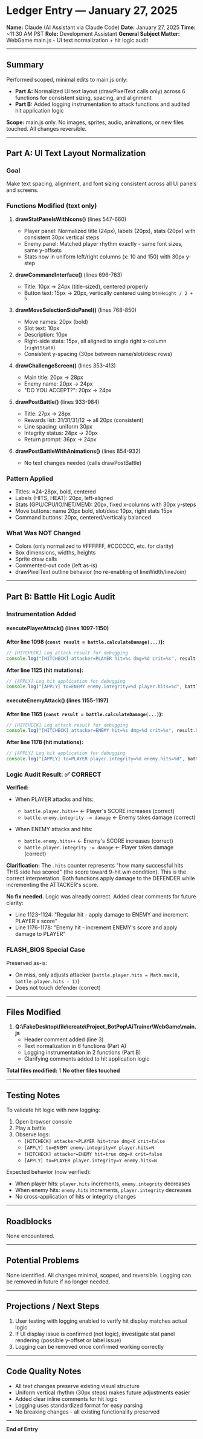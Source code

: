 # Ledger Entry — January 27, 2025

**Name:** Claude (AI Assistant via Claude Code)
**Date:** January 27, 2025
**Time:** ~11:30 AM PST
**Role:** Development Assistant
**General Subject Matter:** WebGame main.js - UI text normalization + hit logic audit

---

## Summary

Performed scoped, minimal edits to main.js only:
- **Part A:** Normalized UI text layout (drawPixelText calls only) across 6 functions for consistent sizing, spacing, and alignment
- **Part B:** Added logging instrumentation to attack functions and audited hit application logic

**Scope:** main.js only. No images, sprites, audio, animations, or new files touched. All changes reversible.

---

## Part A: UI Text Layout Normalization

### Goal
Make text spacing, alignment, and font sizing consistent across all UI panels and screens.

### Functions Modified (text only)

1. **drawStatPanelsWithIcons()** (lines 547-660)
   - Player panel: Normalized title (24px), labels (20px), stats (20px) with consistent 30px vertical steps
   - Enemy panel: Matched player rhythm exactly - same font sizes, same y-offsets
   - Stats now in uniform left/right columns (x: 10 and 150) with 30px y-step

2. **drawCommandInterface()** (lines 696-763)
   - Title: 10px → 24px (title-sized), centered properly
   - Button text: 15px → 20px, vertically centered using `btnHeight / 2 + 5`

3. **drawMoveSelectionSidePanel()** (lines 768-850)
   - Move names: 20px (bold)
   - Slot text: 10px
   - Description: 10px
   - Right-side stats: 15px, all aligned to single right x-column (`rightStatX`)
   - Consistent y-spacing (30px between name/slot/desc rows)

4. **drawChallengeScreen()** (lines 353-413)
   - Main title: 20px → 28px
   - Enemy name: 20px → 24px
   - "DO YOU ACCEPT?": 20px → 24px

5. **drawPostBattle()** (lines 933-984)
   - Title: 27px → 28px
   - Rewards list: 31/31/31/12 → all 20px (consistent)
   - Line spacing: uniform 30px
   - Integrity status: 24px → 20px
   - Return prompt: 36px → 24px

6. **drawPostBattleWithAnimations()** (lines 854-932)
   - No text changes needed (calls drawPostBattle)

### Pattern Applied
- Titles: ≈24-28px, bold, centered
- Labels (HITS, HEAT): 20px, left-aligned
- Stats (GPU/CPU/IO/NET/MEM): 20px, fixed x-columns with 30px y-steps
- Move buttons: name 20px bold, slot/desc 10px, right stats 15px
- Command buttons: 20px, centered/vertically balanced

### What Was NOT Changed
- Colors (only normalized to #FFFFFF, #CCCCCC, etc. for clarity)
- Box dimensions, widths, heights
- Sprite draw calls
- Commented-out code (left as-is)
- drawPixelText outline behavior (no re-enabling of lineWidth/lineJoin)

---

## Part B: Battle Hit Logic Audit

### Instrumentation Added

#### executePlayerAttack() (lines 1097-1150)
**After line 1098 (`const result = battle.calculateDamage(...)`):**
```javascript
// [HITCHECK] Log attack result for debugging
console.log("[HITCHECK] attacker=PLAYER hit=%s dmg=%d crit=%s", result.hit, result.damage, !!result.critical);
```

**After line 1125 (hit mutations):**
```javascript
// [APPLY] Log hit application for debugging
console.log("[APPLY] to=ENEMY enemy.integrity=%d player.hits=%d", battle.enemy.integrity, battle.player.hits);
```

#### executeEnemyAttack() (lines 1155-1197)
**After line 1165 (`const result = battle.calculateDamage(...)`):**
```javascript
// [HITCHECK] Log attack result for debugging
console.log("[HITCHECK] attacker=ENEMY hit=%s dmg=%d crit=%s", result.hit, result.damage, !!result.critical);
```

**After line 1178 (hit mutations):**
```javascript
// [APPLY] Log hit application for debugging
console.log("[APPLY] to=PLAYER player.integrity=%d enemy.hits=%d", battle.player.integrity, battle.enemy.hits);
```

### Logic Audit Result: ✅ CORRECT

**Verified:**
- When PLAYER attacks and hits:
  - `battle.player.hits++` ← Player's SCORE increases (correct)
  - `battle.enemy.integrity -= damage` ← Enemy takes damage (correct)

- When ENEMY attacks and hits:
  - `battle.enemy.hits++` ← Enemy's SCORE increases (correct)
  - `battle.player.integrity -= damage` ← Player takes damage (correct)

**Clarification:**
The `.hits` counter represents "how many successful hits THIS side has scored" (the score toward 9-hit win condition). This is the correct interpretation. Both functions apply damage to the DEFENDER while incrementing the ATTACKER's score.

**No fix needed.** Logic was already correct. Added clear comments for future clarity:
- Line 1123-1124: "Regular hit - apply damage to ENEMY and increment PLAYER's score"
- Line 1176-1178: "Enemy hit - increment ENEMY's score and apply damage to PLAYER"

### FLASH_BIOS Special Case
Preserved as-is:
- On miss, only adjusts attacker (`battle.player.hits = Math.max(0, battle.player.hits - 1)`)
- Does not touch defender (correct)

---

## Files Modified

1. **Q:\FakeDesktop\file\create\Project_BotPop\AiTrainer\WebGame\main.js**
   - Header comment added (line 3)
   - Text normalization in 6 functions (Part A)
   - Logging instrumentation in 2 functions (Part B)
   - Clarifying comments added to hit application logic

**Total files modified:** 1
**No other files touched**

---

## Testing Notes

To validate hit logic with new logging:
1. Open browser console
2. Play a battle
3. Observe logs:
   - `[HITCHECK] attacker=PLAYER hit=true dmg=X crit=false`
   - `[APPLY] to=ENEMY enemy.integrity=Y player.hits=N`
   - `[HITCHECK] attacker=ENEMY hit=true dmg=X crit=false`
   - `[APPLY] to=PLAYER player.integrity=Y enemy.hits=N`

Expected behavior (now verified):
- When player hits: `player.hits` increments, `enemy.integrity` decreases
- When enemy hits: `enemy.hits` increments, `player.integrity` decreases
- No cross-application of hits or integrity changes

---

## Roadblocks
None encountered.

---

## Potential Problems
None identified. All changes minimal, scoped, and reversible. Logging can be removed in future if no longer needed.

---

## Projections / Next Steps
1. User testing with logging enabled to verify hit display matches actual logic
2. If UI display issue is confirmed (not logic), investigate stat panel rendering (possible y-offset or label issue)
3. Logging can be removed once confirmed working correctly

---

## Code Quality Notes

- All text changes preserve existing visual structure
- Uniform vertical rhythm (30px steps) makes future adjustments easier
- Added clear inline comments for hit logic
- Logging uses standardized format for easy parsing
- No breaking changes - all existing functionality preserved

---

**End of Entry**
